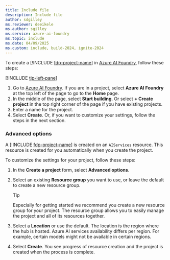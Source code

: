 ```yaml
---
title: Include file
description: Include file
author: sdgilley
ms.reviewer: deeikele
ms.author: sgilley
ms.service: azure-ai-foundry
ms.topic: include
ms.date: 04/09/2025
ms.custom: include, build-2024, ignite-2024
---
```


To create a [!INCLUDE [fdp-project-name](fdp-project-name.md)] in [Azure AI Foundry](https://ai.azure.com), follow these steps:

[!INCLUDE [tip-left-pane](../includes/tip-left-pane.md)]

1. Go to [Azure AI Foundry](https://ai.azure.com). If you are in a project, select **Azure AI Foundry** at the top left of the page to go to the **Home** page.
1. In the middle of the page, select **Start building**. Or select **+ Create project** in the top right corner of the page if you have existing projects.
1. Enter a name for the project.
1. Select **Create**. Or, if you want to customize your settings, follow the steps in the next section.

### Advanced options

A [!INCLUDE [fdp-project-name](fdp-project-name.md)] is created on an `AIServices` resource. This resource is created for you automatically when you create the project. 

To customize the settings for your project, follow these steps:

1. In the **Create a project** form, select **Advanced options**.

1. Select an existing **Resource group** you want to use, or leave the default to create a new resource group.

    > [!TIP]
    > Especially for getting started we recommend you create a new resource group for your project. The resource group allows you to easily manage the project and all of its resources together. 

1. Select a **Location** or use the default. The location is the region where the hub is hosted. Azure AI services availability differs per region. For example, certain models might not be available in certain regions.

1. Select **Create**. You see progress of resource creation and the project is created when the process is complete.
